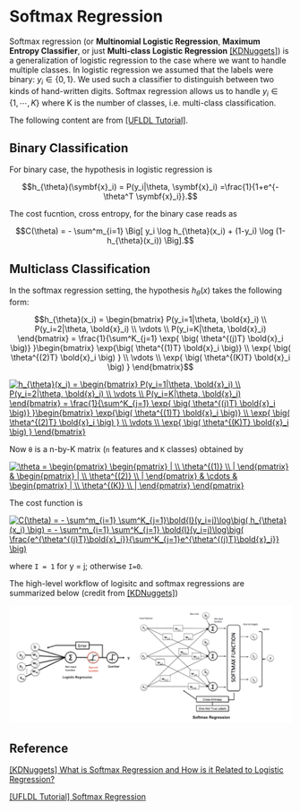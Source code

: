 
# Softmax Regression


Softmax regression (or **Multinomial Logistic Regression**, **Maximum Entropy Classifier**, or just **Multi-class Logistic Regression** [[KDNuggets]][What is Softmax Regression and How is it Related to Logistic Regression?]) is a generalization of logistic regression to the case where we want to handle multiple classes. In logistic regression we assumed that the labels were binary: $y_i \in \lbrace 0, 1 \rbrace$. We used such a classifier to distinguish between two kinds of hand-written digits. Softmax regression allows us to handle $y_i \in \lbrace 1, \cdots,K \rbrace$ where K is the number of classes, i.e. multi-class classification.

The following content are from [[UFLDL Tutorial]][Softmax Regression].

## Binary Classification

For binary case, the hypothesis in logistic regression is

$$h_{\theta}(\symbf{x}_i) = P(y_i|\theta, \symbf{x}_i) =\frac{1}{1+e^{-\theta^T \symbf{x}_i}}.$$


The cost fucntion, cross entropy, for the binary case reads as

$$C(\theta) = - \sum^m_{i=1} \Big[ y_i \log h_{\theta}(x_i) + (1-y_i) \log (1-h_{\theta}(x_i)) \Big].$$


## Multiclass Classification

In the softmax regression setting, the hypothesis $h_{\theta}(x)$ takes the following form:

$$h_{\theta}(x_i) = \begin{bmatrix} P(y_i=1|\theta, \bold{x}_i) \\ P(y_i=2|\theta, \bold{x}_i) \\ \vdots \\ P(y_i=K|\theta, \bold{x}_i) \end{bmatrix} = \frac{1}{\sum^K_{j=1} \exp{ \big( \theta^{(j)T} \bold{x}_i \big)} }\begin{bmatrix} \exp{\big( \theta^{(1)T} \bold{x}_i \big)} \\ \exp{ \big( \theta^{(2)T} \bold{x}_i \big) } \\ \vdots \\ \exp{ \big( \theta^{(K)T} \bold{x}_i \big) } \end{bmatrix}$$

<a href="https://www.codecogs.com/eqnedit.php?latex=h_{\theta}(x_i)&space;=&space;\begin{bmatrix}&space;P(y_i=1|\theta,&space;\bold{x}_i)&space;\\&space;P(y_i=2|\theta,&space;\bold{x}_i)&space;\\&space;\vdots&space;\\&space;P(y_i=K|\theta,&space;\bold{x}_i)&space;\end{bmatrix}&space;=&space;\frac{1}{\sum^K_{j=1}&space;\exp{&space;\big(&space;\theta^{(j)T}&space;\bold{x}_i&space;\big)}&space;}\begin{bmatrix}&space;\exp{\big(&space;\theta^{(1)T}&space;\bold{x}_i&space;\big)}&space;\\&space;\exp{&space;\big(&space;\theta^{(2)T}&space;\bold{x}_i&space;\big)&space;}&space;\\&space;\vdots&space;\\&space;\exp{&space;\big(&space;\theta^{(K)T}&space;\bold{x}_i&space;\big)&space;}&space;\end{bmatrix}" target="_blank"><img src="https://latex.codecogs.com/gif.latex?h_{\theta}(x_i)&space;=&space;\begin{bmatrix}&space;P(y_i=1|\theta,&space;\bold{x}_i)&space;\\&space;P(y_i=2|\theta,&space;\bold{x}_i)&space;\\&space;\vdots&space;\\&space;P(y_i=K|\theta,&space;\bold{x}_i)&space;\end{bmatrix}&space;=&space;\frac{1}{\sum^K_{j=1}&space;\exp{&space;\big(&space;\theta^{(j)T}&space;\bold{x}_i&space;\big)}&space;}\begin{bmatrix}&space;\exp{\big(&space;\theta^{(1)T}&space;\bold{x}_i&space;\big)}&space;\\&space;\exp{&space;\big(&space;\theta^{(2)T}&space;\bold{x}_i&space;\big)&space;}&space;\\&space;\vdots&space;\\&space;\exp{&space;\big(&space;\theta^{(K)T}&space;\bold{x}_i&space;\big)&space;}&space;\end{bmatrix}" title="h_{\theta}(x_i) = \begin{bmatrix} P(y_i=1|\theta, \bold{x}_i) \\ P(y_i=2|\theta, \bold{x}_i) \\ \vdots \\ P(y_i=K|\theta, \bold{x}_i) \end{bmatrix} = \frac{1}{\sum^K_{j=1} \exp{ \big( \theta^{(j)T} \bold{x}_i \big)} }\begin{bmatrix} \exp{\big( \theta^{(1)T} \bold{x}_i \big)} \\ \exp{ \big( \theta^{(2)T} \bold{x}_i \big) } \\ \vdots \\ \exp{ \big( \theta^{(K)T} \bold{x}_i \big) } \end{bmatrix}" /></a>


Now `θ` is a n-by-K matrix (`n` features and `K` classes) obtained by

<a href="https://www.codecogs.com/eqnedit.php?latex=\theta&space;=&space;\begin{pmatrix}&space;\begin{pmatrix}&space;|&space;\\&space;\theta^{(1)}&space;\\&space;|&space;\end{pmatrix}&space;&&space;\begin{pmatrix}&space;|&space;\\&space;\theta^{(2)}&space;\\&space;|&space;\end{pmatrix}&space;&&space;\cdots&space;&&space;\begin{pmatrix}&space;|&space;\\&space;\theta^{(K)}&space;\\&space;|&space;\end{pmatrix}&space;\end{pmatrix}" target="_blank"><img src="https://latex.codecogs.com/gif.latex?\theta&space;=&space;\begin{pmatrix}&space;\begin{pmatrix}&space;|&space;\\&space;\theta^{(1)}&space;\\&space;|&space;\end{pmatrix}&space;&&space;\begin{pmatrix}&space;|&space;\\&space;\theta^{(2)}&space;\\&space;|&space;\end{pmatrix}&space;&&space;\cdots&space;&&space;\begin{pmatrix}&space;|&space;\\&space;\theta^{(K)}&space;\\&space;|&space;\end{pmatrix}&space;\end{pmatrix}" title="\theta = \begin{pmatrix} \begin{pmatrix} | \\ \theta^{(1)} \\ | \end{pmatrix} & \begin{pmatrix} | \\ \theta^{(2)} \\ | \end{pmatrix} & \cdots & \begin{pmatrix} | \\ \theta^{(K)} \\ | \end{pmatrix} \end{pmatrix}" /></a>


The cost function is

<a href="https://www.codecogs.com/eqnedit.php?latex=C(\theta)&space;=&space;-&space;\sum^m_{i=1}&space;\sum^K_{j=1}\bold{I}(y_i=j)\log\big(&space;h_{\theta}(x_i)&space;\big)&space;=&space;-&space;\sum^m_{i=1}&space;\sum^K_{j=1}&space;\bold{I}(y_i=j)\log\big(&space;\frac{e^{\theta^{(j)T}\bold{x}_i}}{\sum^K_{j=1}e^{\theta^{(j)T}\bold{x}_i}}&space;\big)" target="_blank"><img src="https://latex.codecogs.com/gif.latex?C(\theta)&space;=&space;-&space;\sum^m_{i=1}&space;\sum^K_{j=1}\bold{I}(y_i=j)\log\big(&space;h_{\theta}(x_i)&space;\big)&space;=&space;-&space;\sum^m_{i=1}&space;\sum^K_{j=1}&space;\bold{I}(y_i=j)\log\big(&space;\frac{e^{\theta^{(j)T}\bold{x}_i}}{\sum^K_{j=1}e^{\theta^{(j)T}\bold{x}_i}}&space;\big)" title="C(\theta) = - \sum^m_{i=1} \sum^K_{j=1}\bold{I}(y_i=j)\log\big( h_{\theta}(x_i) \big) = - \sum^m_{i=1} \sum^K_{j=1} \bold{I}(y_i=j)\log\big( \frac{e^{\theta^{(j)T}\bold{x}_i}}{\sum^K_{j=1}e^{\theta^{(j)T}\bold{x}_i}} \big)" /></a>

where `I = 1` for y = j; otherwise `I=0`. 

The high-level workflow of logisitc and softmax regressions are summarized below (credit from [[KDNuggets]][What is Softmax Regression and How is it Related to Logistic Regression?])

![](workflow.png)

## Reference


[What is Softmax Regression and How is it Related to Logistic Regression?]: https://www.kdnuggets.com/2016/07/softmax-regression-related-logistic-regression.html#:~:text=Softmax%20Regression%20(synonyms%3A%20Multinomial%20Logistic,the%20classes%20are%20mutually%20exclusive).
[[KDNuggets] What is Softmax Regression and How is it Related to Logistic Regression?](https://www.kdnuggets.com/2016/07/softmax-regression-related-logistic-regression.html#:~:text=Softmax%20Regression%20(synonyms%3A%20Multinomial%20Logistic,the%20classes%20are%20mutually%20exclusive).)




[Softmax Regression]: http://deeplearning.stanford.edu/tutorial/supervised/SoftmaxRegression/support-vector-machines-in-machine-learning
[[UFLDL Tutorial] Softmax Regression](http://deeplearning.stanford.edu/tutorial/supervised/SoftmaxRegression/)


